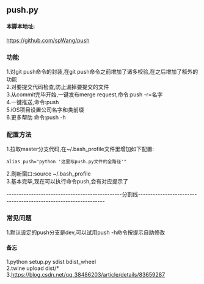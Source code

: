 ## push.py

#### 本脚本地址:
https://github.com/spWang/push

### 功能
1.对git  push命令的封装,在git  push命令之前增加了诸多校验,在之后增加了额外的功能<br>
2.对要提交代码检查,防止漏掉要提交的文件<br>
3.从commit完毕开始,一键发布merge request,命令:push -r=名字<br>
4.一键推送,命令:push<br>
5.iOS项目设置公司名字和类前缀<br>
6.更多帮助 命令:push -h<br>
 

### 配置方法
1.拉取master分支代码,在~/.bash_profile文件里增加如下配置:<br>
```objc
alias push="python '这里写push.py文件的全路径'"
```
2.刷新窗口:source ~/.bash_profile<br>
3.基本完毕,现在可以执行命令push,会有对应提示了<br>

-----------------------------------------------分割线----------------------------------------------------------------

### 常见问题
1.默认设定的push分支是dev,可以试用push -h命令按提示自助修改

#### 备忘
1.python setup.py sdist bdist_wheel<br>
2.twine upload dist/*<br>
3.https://blog.csdn.net/qq_38486203/article/details/83659287
